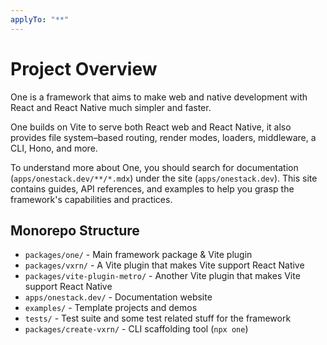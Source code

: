 ```yaml
---
applyTo: "**"
---
```


# Project Overview

One is a framework that aims to make web and native development with React and React Native much simpler and faster.

One builds on Vite to serve both React web and React Native, it also provides file system–based routing, render modes, loaders, middleware, a CLI, Hono, and more.

To understand more about One, you should search for documentation (`apps/onestack.dev/**/*.mdx`) under the site (`apps/onestack.dev`). This site contains guides, API references, and examples to help you grasp the framework's capabilities and practices.

## Monorepo Structure

- `packages/one/` - Main framework package & Vite plugin
- `packages/vxrn/` - A Vite plugin that makes Vite support React Native
- `packages/vite-plugin-metro/` - Another Vite plugin that makes Vite support React Native
- `apps/onestack.dev/` - Documentation website
- `examples/` - Template projects and demos
- `tests/` - Test suite and some test related stuff for the framework
- `packages/create-vxrn/` - CLI scaffolding tool (`npx one`)
